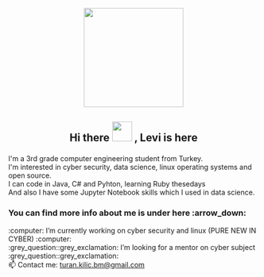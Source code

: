 <p align="center">  <img src="https://media.giphy.com/media/SmwsaXanCdOxy/giphy.gif" width="200" height="200">
<h2> <p align="center"> Hi there <img src="https://raw.githubusercontent.com/blackcater/blackcater/master/images/Hi.gif" width="40" height="40" > , Levi is here </h2>

I'm a 3rd grade computer engineering student from Turkey. <br>
I'm interested in cyber security, data science, linux operating systems and open source. <br>
I can code in Java, C# and Pyhton, learning Ruby thesedays <br>
And also I have some Jupyter Notebook skills which I used in data science. <br>
<h3> You can find more info about me is under here :arrow_down: </h3>
:computer: I’m currently working on cyber security and linux  (PURE NEW IN CYBER) :computer: <br>
:grey_question::grey_exclamation: I’m looking for a mentor on cyber subject :grey_question::grey_exclamation: <br>
📫 Contact me: <a href="#"> turan.kilic.bm@gmail.com </a><br>


<!--
**levi-ackermn/levi-ackermn** is a ✨ _special_ ✨ repository because its `README.md` (this file) appears on your GitHub profile.

Here are some ideas to get you started:

-
- 
- 👯 I’m looking to collaborate on ...
- 💬 Ask me about ...
- 😄 Pronouns: ...
- ⚡ Fun fact: ...
-->
